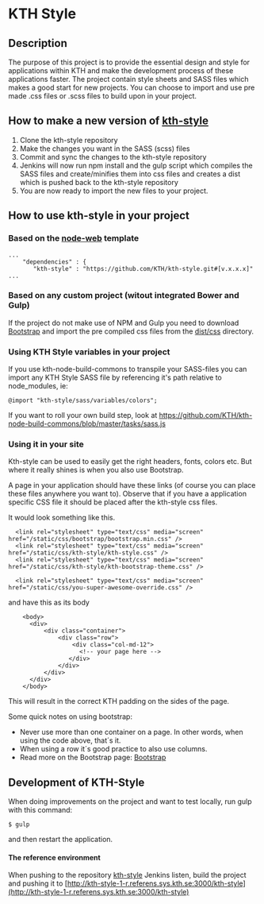 # KTH Style

## Description

The purpose of this project is to provide the essential design and style for applications within KTH and make the development process of these applications faster. The project contain style sheets and SASS files which makes a good start for new projects. You can choose to import and use pre made .css files or .scss files to build upon in your project.


## How to make a new version of [kth-style](https://gita.sys.kth.se/Infosys/kth-style)
1. Clone the kth-style repository
2. Make the changes you want in the SASS (scss) files
3. Commit and sync the changes to the kth-style repository
4. Jenkins will now run npm install and the gulp script which compiles the SASS files and create/minifies them into css files and creates a dist which is pushed back to the kth-style repository
5. You are now ready to import the new files to your project.


## How to use kth-style in your project

### Based on the [node-web](https://github.com/KTH/node-web) template

```
...
    "dependencies" : {
       "kth-style" : "https://github.com/KTH/kth-style.git#[v.x.x.x]"
...
```

### Based on any custom project (witout integrated Bower and Gulp)
If the project do not make use of NPM and Gulp you need to download [Bootstrap](http://getbootstrap.com/getting-started/#download) and import the pre compiled css files from the [dist/css](https://github.com/KTH/kth-style/tree/master/dist/css) directory.

### Using KTH Style variables in your project
If you use kth-node-build-commons to transpile your SASS-files you can import any KTH Style SASS file by referencing it's path relative to node_modules, ie:

```
@import "kth-style/sass/variables/colors";
```

If you want to roll your own build step, look at https://github.com/KTH/kth-node-build-commons/blob/master/tasks/sass.js

### Using it in your site
Kth-style can be used to easily get the right headers, fonts, colors etc. But where it really shines is when you also use Bootstrap.

A page in your application should have these links (of course you can place these files anywhere you want to). Observe that if you have a application specific CSS file it should be placed after the kth-style css files.

It would look something like this.

```
  <link rel="stylesheet" type="text/css" media="screen" href="/static/css/bootstrap/bootstrap.min.css" />
  <link rel="stylesheet" type="text/css" media="screen" href="/static/css/kth-style/kth-style.css" />
  <link rel="stylesheet" type="text/css" media="screen" href="/static/css/kth-style/kth-bootstrap-theme.css" />
  
  <link rel="stylesheet" type="text/css" media="screen" href="/static/css/you-super-awesome-override.css" />
```

and have this as its body

```
    <body>
      <div>
          <div class="container">
              <div class="row">
                  <div class="col-md-12">
                    <!-- your page here -->
                 </div>
              </div>
          </div>
      </div>
    </body>
```

This will result in the correct KTH padding on the sides of the page.

Some quick notes on using bootstrap:

+ Never use more than one container on a page. In other words, when using the code above, that´s it.
+ When using a row it´s good practice to also use columns.
+ Read more on the Bootstrap page: [Bootstrap](http://getbootstrap.com/getting-started/)

## Development of KTH-Style
When doing improvements on the project and want to test locally, run gulp with this command:

```
$ gulp
```
and then restart the application.

#### The reference environment
When pushing to the repository [kth-style](https://github.com/KTH/kth-style) Jenkins listen, build the project and pushing it to [http://kth-style-1-r.referens.sys.kth.se:3000/kth-style](http://kth-style-1-r.referens.sys.kth.se:3000/kth-style)